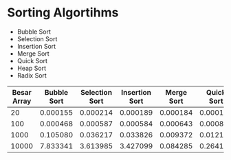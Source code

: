 # Sorting Algortihms

- Bubble Sort
- Selection Sort
- Insertion Sort
- Merge Sort
- Quick Sort
- Heap Sort
- Radix Sort

| Besar Array | Bubble Sort | Selection Sort | Insertion Sort | Merge Sort | Quick Sort | Heap Sort | Radix Sort |
|---|---|---|---|---|---|---|---|
| 20 | 0.000155 | 0.000214 | 0.000189 | 0.000184 | 0.000170 | 0.000165 | 0.000164 |
| 100 | 0.000468 | 0.000587 | 0.000584 | 0.000643 | 0.000806 | 0.000521 | 0.000477 |
| 1000 | 0.105080 | 0.036217 | 0.033826 | 0.009372 | 0.012121 | 0.005274 | 0.003872 |
| 10000 | 7.833341 | 3.613985 | 3.427099 | 0.084285 | 0.264160 | 0.082037 | 0.042481 |
